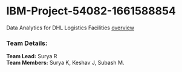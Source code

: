 # IBM-Project-54082-1661588854
Data Analytics for DHL Logistics Facilities [overview](https://drive.google.com/file/d/1H4D3L1QbcOKLXcXVlIKrOh3yMdUFyRcQ/view?usp=sharing)
<h3>Team Details:</h3>
<b>Team Lead:</b> Surya R <br> 
<b>Team Members:</b> Surya K, Keshav J, Subash M.
